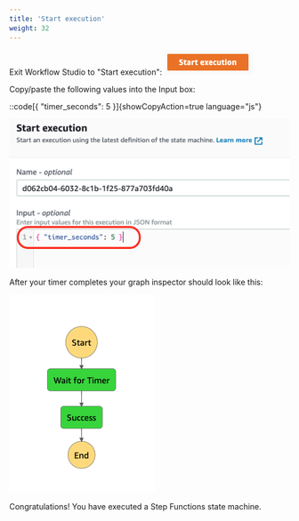 ```yaml
---
title: 'Start execution'
weight: 32
---
```


Exit Workflow Studio to "Start execution":
![Module 1 Start Execution button](/static/module1-start-execution-btn.png)

Copy/paste the following values into the Input box:

::code[{ "timer_seconds": 5 }]{showCopyAction=true language="js"}

![Module 1 Start Execution](/static/module1-start-execution.png)

After your timer completes your graph inspector should look like this:

![Module 1 Result](/static/module1-results.png)

Congratulations! You have executed a Step Functions state machine.
